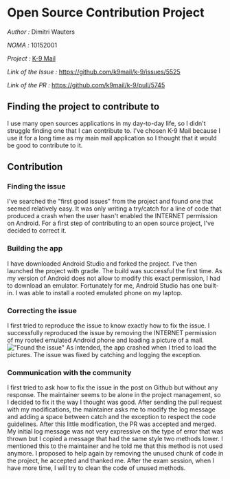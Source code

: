 # Open Source Contribution Project

*Author :* Dimitri Wauters

*NOMA :* 10152001

*Project :* [K-9 Mail](https://github.com/k9mail/k-9)

*Link of the Issue :* https://github.com/k9mail/k-9/issues/5525

*Link of the PR :* https://github.com/k9mail/k-9/pull/5745

## Finding the project to contribute to

I use many open sources applications in my day-to-day life, so I didn't struggle finding one that I can contribute to.
I've chosen K-9 Mail because I use it for a long time as my main mail application so I thought that it would be good to contribute to it.

## Contribution
### Finding the issue

I've searched the "first good issues" from the project and found one that seemed relatively easy.
It was only writing a try/catch for a line of code that produced a crash when the user hasn't enabled the INTERNET permission on Android.
For a first step of contributing to an open source project, I've decided to correct it.

### Building the app

I have downloaded Android Studio and forked the project. I've then launched the project with gradle.
The build was successful the first time.
As my version of Android does not allow to modify this exact permission, I had to download an emulator.
Fortunately for me, Android Studio has one built-in. I was able to install a rooted emulated phone on my laptop.

### Correcting the issue

I first tried to reproduce the issue to know exactly how to fix the issue.
I successfully reproduced the issue by removing the INTERNET permission of my rooted emulated Android phone and loading a picture of a mail.
!["Found the issue"](https://i.imgur.com/vHUqxcO.png)
As intended, the app crashed when I tried to load the pictures.
The issue was fixed by catching and logging the exception.

### Communication with the community

I first tried to ask how to fix the issue in the post on Github but without any response.
The maintainer seems to be alone in the project management, so I decided to fix it the way I thought was good.
After sending the pull request with my modifications, the maintainer asks me to modify the log message and adding a space between catch and the exception to respect the code guidelines.
After this little modification, the PR was accepted and merged.
My initial log message was not very expressive on the type of error that was thrown but I copied a message that had the same style two methods lower.
I mentioned this to the maintainer and he told me that this method is not used anymore.
I proposed to help again by removing the unused chunk of code in the project, he accepted and thanked me.
After the exam session, when I have more time, I will try to clean the code of unused methods.
